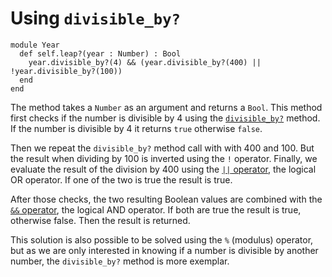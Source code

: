 # Using `divisible_by?`

```crystal
module Year
  def self.leap?(year : Number) : Bool
    year.divisible_by?(4) && (year.divisible_by?(400) || !year.divisible_by?(100))
  end
end
```

The method takes a `Number` as an argument and returns a `Bool`.
This method first checks if the number is divisible by 4 using the [`divisible_by?`][divisible_by] method.
If the number is divisible by 4 it returns `true` otherwise `false`.

Then we repeat the `divisible_by?` method call with with 400 and 100.
But the result when dividing by 100 is inverted using the `!` operator.
Finally, we evaluate the result of the division by 400 using the [`||` operator][or], the logical OR operator.
If one of the two is true the result is true.

After those checks, the two resulting Boolean values are combined with the [`&&` operator][and], the logical AND operator.
If both are true the result is true, otherwise false.
Then the result is returned.

This solution is also possible to be solved using the `%` (modulus) operator, but as we are only interested in knowing if a number is divisible by another number, the `divisible_by?` method is more exemplar.

[divisible_by]: https://crystal-lang.org/api/Int.html#divisible_by%3F%28num%29%3ABool-instance-method
[and]: https://crystal-lang.org/reference/syntax_and_semantics/and.html
[or]: https://crystal-lang.org/reference/syntax_and_semantics/or.html
